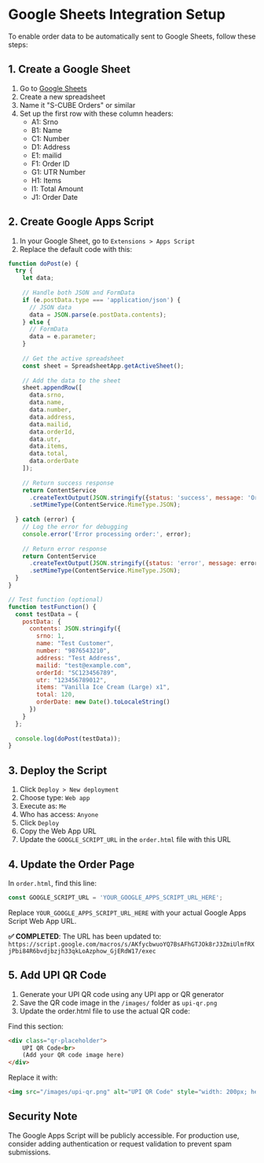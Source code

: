 # Google Sheets Integration Setup

To enable order data to be automatically sent to Google Sheets, follow these steps:

## 1. Create a Google Sheet

1. Go to [Google Sheets](https://sheets.google.com)
2. Create a new spreadsheet
3. Name it "S-CUBE Orders" or similar
4. Set up the first row with these column headers:
   - A1: Srno
   - B1: Name
   - C1: Number
   - D1: Address
   - E1: mailid
   - F1: Order ID
   - G1: UTR Number
   - H1: Items
   - I1: Total Amount
   - J1: Order Date

## 2. Create Google Apps Script

1. In your Google Sheet, go to `Extensions > Apps Script`
2. Replace the default code with this:

```javascript
function doPost(e) {
  try {
    let data;
    
    // Handle both JSON and FormData
    if (e.postData.type === 'application/json') {
      // JSON data
      data = JSON.parse(e.postData.contents);
    } else {
      // FormData
      data = e.parameter;
    }
    
    // Get the active spreadsheet
    const sheet = SpreadsheetApp.getActiveSheet();
    
    // Add the data to the sheet
    sheet.appendRow([
      data.srno,
      data.name,
      data.number,
      data.address,
      data.mailid,
      data.orderId,
      data.utr,
      data.items,
      data.total,
      data.orderDate
    ]);
    
    // Return success response
    return ContentService
      .createTextOutput(JSON.stringify({status: 'success', message: 'Order added successfully'}))
      .setMimeType(ContentService.MimeType.JSON);
      
  } catch (error) {
    // Log the error for debugging
    console.error('Error processing order:', error);
    
    // Return error response
    return ContentService
      .createTextOutput(JSON.stringify({status: 'error', message: error.toString()}))
      .setMimeType(ContentService.MimeType.JSON);
  }
}

// Test function (optional)
function testFunction() {
  const testData = {
    postData: {
      contents: JSON.stringify({
        srno: 1,
        name: "Test Customer",
        number: "9876543210",
        address: "Test Address",
        mailid: "test@example.com",
        orderId: "SC123456789",
        utr: "123456789012",
        items: "Vanilla Ice Cream (Large) x1",
        total: 120,
        orderDate: new Date().toLocaleString()
      })
    }
  };
  
  console.log(doPost(testData));
}
```

## 3. Deploy the Script

1. Click `Deploy > New deployment`
2. Choose type: `Web app`
3. Execute as: `Me`
4. Who has access: `Anyone`
5. Click `Deploy`
6. Copy the Web App URL
7. Update the `GOOGLE_SCRIPT_URL` in the `order.html` file with this URL

## 4. Update the Order Page

In `order.html`, find this line:
```javascript
const GOOGLE_SCRIPT_URL = 'YOUR_GOOGLE_APPS_SCRIPT_URL_HERE';
```

Replace `YOUR_GOOGLE_APPS_SCRIPT_URL_HERE` with your actual Google Apps Script Web App URL.

**✅ COMPLETED**: The URL has been updated to: `https://script.google.com/macros/s/AKfycbwuoYQ7BsAFhGTJOk8rJ3ZmiUlmfRXjPbi84R6bvdjbzjh33qkLoAzphow_GjERdW17/exec`

## 5. Add UPI QR Code

1. Generate your UPI QR code using any UPI app or QR generator
2. Save the QR code image in the `/images/` folder as `upi-qr.png`
3. Update the order.html file to use the actual QR code:

Find this section:
```html
<div class="qr-placeholder">
    UPI QR Code<br>
    (Add your QR code image here)
</div>
```

Replace it with:
```html
<img src="/images/upi-qr.png" alt="UPI QR Code" style="width: 200px; height: 200px; border-radius: 10px;">
```

## Security Note

The Google Apps Script will be publicly accessible. For production use, consider adding authentication or request validation to prevent spam submissions.